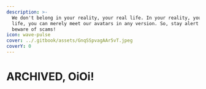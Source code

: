 ```yaml
---
description: >-
  We don't belong in your reality, your real life. In your reality, your real
  life, you can merely meet our avatars in any version. So, stay alert and
  beware of scams!
icon: wave-pulse
cover: ../.gitbook/assets/GnqSSpvagAAr5vT.jpeg
coverY: 0
---
```


# ARCHIVED, OiOi!

